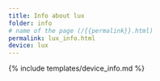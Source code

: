```yaml
---
title: Info about lux
folder: info
# name of the page (/{{permalink}}.html)
permalink: lux_info.html
device: lux
---
```

{% include templates/device_info.md %}
